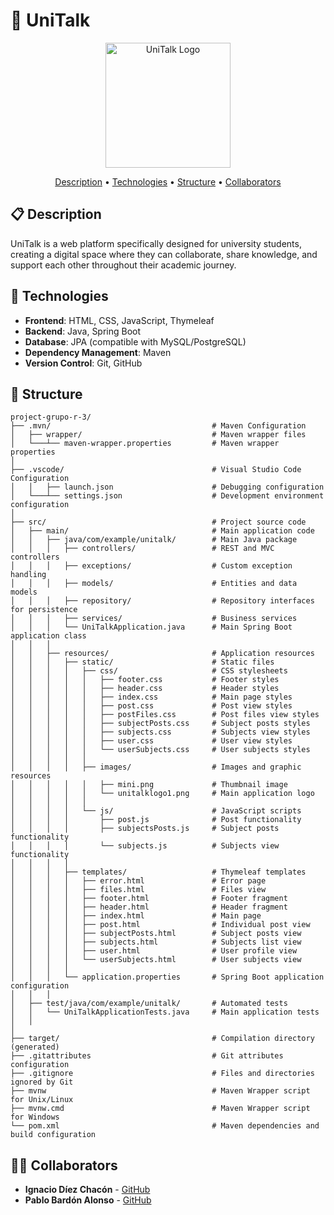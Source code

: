 # 🚀 UniTalk

<p align="center">
  <img src="static/images/unitalklogo1.png" alt="UniTalk Logo" width="200" height="auto">
</p>

<p align="center">
  <a href="#-description">Description</a> •
  <a href="#-technologies">Technologies</a> •
  <a href="#-structure">Structure</a> •
  <a href="#-collaborators">Collaborators</a>
</p>

## 📋 Description

UniTalk is a web platform specifically designed for university students, creating a digital space where they can collaborate, share knowledge, and support each other throughout their academic journey.

## 🔧 Technologies

- **Frontend**: HTML, CSS, JavaScript, Thymeleaf
- **Backend**: Java, Spring Boot
- **Database**: JPA (compatible with MySQL/PostgreSQL)
- **Dependency Management**: Maven
- **Version Control**: Git, GitHub

## 📁 Structure

```
project-grupo-r-3/
├── .mvn/                                    # Maven Configuration
│   ├── wrapper/                             # Maven wrapper files
│   └───┴── maven-wrapper.properties         # Maven wrapper properties
│
├── .vscode/                                 # Visual Studio Code Configuration
│   │   ├── launch.json                      # Debugging configuration
│   └───┴── settings.json                    # Development environment configuration
│
├── src/                                     # Project source code
│   ├── main/                                # Main application code
│   │   ├── java/com/example/unitalk/        # Main Java package
│   │   │   ├── controllers/                 # REST and MVC controllers
│   │   │   ├── exceptions/                  # Custom exception handling
│   │   │   ├── models/                      # Entities and data models
│   │   │   ├── repository/                  # Repository interfaces for persistence
│   │   │   ├── services/                    # Business services
│   │   │   └── UniTalkApplication.java      # Main Spring Boot application class
│   │   │
│   │   ├── resources/                       # Application resources
│   │   │   ├── static/                      # Static files
│   │   │   │   ├── css/                     # CSS stylesheets
│   │   │   │   │   ├── footer.css           # Footer styles
│   │   │   │   │   ├── header.css           # Header styles
│   │   │   │   │   ├── index.css            # Main page styles
│   │   │   │   │   ├── post.css             # Post view styles
│   │   │   │   │   ├── postFiles.css        # Post files view styles
│   │   │   │   │   ├── subjectPosts.css     # Subject posts styles
│   │   │   │   │   ├── subjects.css         # Subjects view styles
│   │   │   │   │   ├── user.css             # User view styles
│   │   │   │   │   └── userSubjects.css     # User subjects styles
│   │   │   │   │
│   │   │   │   ├── images/                  # Images and graphic resources
│   │   │   │   │   ├── mini.png             # Thumbnail image
│   │   │   │   │   └── unitalklogo1.png     # Main application logo
│   │   │   │   │
│   │   │   │   └── js/                      # JavaScript scripts
│   │   │   │       ├── post.js              # Post functionality
│   │   │   │       ├── subjectsPosts.js     # Subject posts functionality
│   │   │   │       └── subjects.js          # Subjects view functionality
│   │   │   │
│   │   │   ├── templates/                   # Thymeleaf templates
│   │   │   │   ├── error.html               # Error page
│   │   │   │   ├── files.html               # Files view
│   │   │   │   ├── footer.html              # Footer fragment
│   │   │   │   ├── header.html              # Header fragment
│   │   │   │   ├── index.html               # Main page
│   │   │   │   ├── post.html                # Individual post view
│   │   │   │   ├── subjectPosts.html        # Subject posts view
│   │   │   │   ├── subjects.html            # Subjects list view
│   │   │   │   ├── user.html                # User profile view
│   │   │   │   └── userSubjects.html        # User subjects view
│   │   │   │
│   │   │   └── application.properties       # Spring Boot application configuration
│   │   │
│   ├── test/java/com/example/unitalk/       # Automated tests
│   │   └── UniTalkApplicationTests.java     # Main application tests
│   │
│
├── target/                                  # Compilation directory (generated)
├── .gitattributes                           # Git attributes configuration
├── .gitignore                               # Files and directories ignored by Git
├── mvnw                                     # Maven Wrapper script for Unix/Linux
├── mvnw.cmd                                 # Maven Wrapper script for Windows
└── pom.xml                                  # Maven dependencies and build configuration
```

## 👨‍💻 Collaborators

- **Ignacio Díez Chacón** - [GitHub](https://github.com/netzus1)
- **Pablo Bardón Alonso** - [GitHub](https://github.com/p4b4al)
